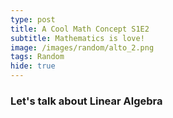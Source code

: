 ```yaml
---
type: post
title: A Cool Math Concept S1E2
subtitle: Mathematics is love!
image: /images/random/alto_2.png
tags: Random
hide: true
---
```


### Let's talk about Linear Algebra


